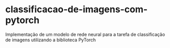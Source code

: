 # classificacao-de-imagens-com-pytorch
Implementação de um modelo de rede neural para a tarefa de classificação de imagens utilizando a biblioteca PyTorch
